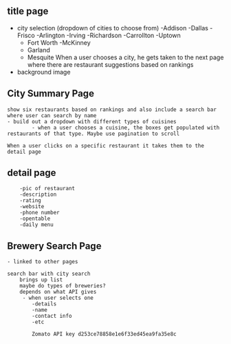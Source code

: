 ## title page

- city selection (dropdown of cities to choose from) 
    -Addison
    -Dallas
    -Frisco
    -Arlington
    -Irving
    -Richardson
    -Carrollton
    -Uptown 
    - Fort Worth
    -McKinney
    - Garland
    - Mesquite
                When a user chooses a city, he gets taken to the next page where there are restaurant suggestions based on rankings
- background image

## City Summary Page

    show six restaurants based on rankings and also include a search bar where user can search by name 
    - build out a dropdown with different types of cuisines 
            - when a user chooses a cuisine, the boxes get populated with restaurants of that type. Maybe use pagination to scroll

    When a user clicks on a specific restaurant it takes them to the detail page

## detail page

        -pic of restaurant
        -description
        -rating
        -website
        -phone number
        -opentable 
        -daily menu

    
## Brewery Search Page
    - linked to other pages

    search bar with city search
        brings up list
        maybe do types of breweries?
        depends on what API gives
         - when user selects one
            -details
            -name
            -contact info
            -etc

            Zomato API key d253ce78858e1e6f33ed45ea9fa35e8c